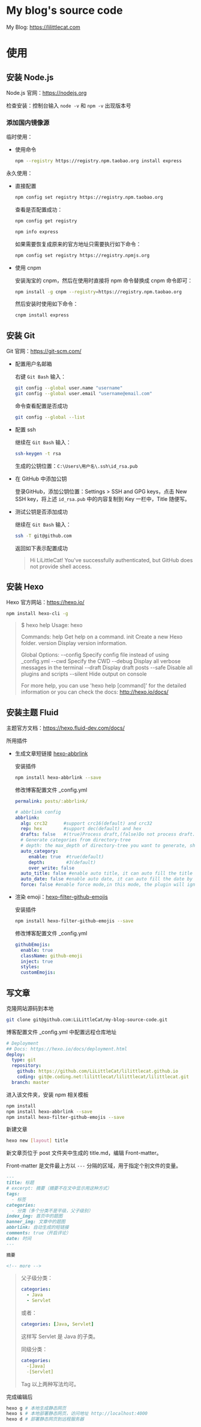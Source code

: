 # My blog's source code

My Blog: https://lilittlecat.com


# 使用

## 安装 Node.js

Node.js 官网：https://nodejs.org

检查安装：控制台输入 `node -v` 和 `npm -v` 出现版本号

### 添加国内镜像源

临时使用：

- 使用命令

  ```sh
  npm --registry https://registry.npm.taobao.org install express
  ```

永久使用：

- 直接配置

  ```sh
  npm config set registry https://registry.npm.taobao.org
  ```

  查看是否配置成功：

  ```sh
  npm config get registry
  
  npm info express
  ```

  如果需要恢复成原来的官方地址只需要执行如下命令：

  ```bash
  npm config set registry https://registry.npmjs.org
  ```

- 使用 cnpm

  安装淘宝的 cnpm，然后在使用时直接将 npm 命令替换成 cnpm 命令即可：

  ```sh
  npm install -g cnpm --registry=https://registry.npm.taobao.org
  ```

  然后安装时使用如下命令：

  ```sh
  cnpm install express
  ```

## 安装 Git

Git 官网：https://git-scm.com/

- 配置用户名邮箱

  右键 `Git Bash` 输入：

  ```sh
  git config --global user.name "username"
  git config --global user.email "username@email.com"
  ```

  命令查看配置是否成功

  ```sh
  git config --global --list
  ```

- 配置 ssh

  继续在 `Git Bash` 输入：

  ```sh
  ssh-keygen -t rsa
  ```

  生成的公钥位置：`C:\Users\用户名\.ssh\id_rsa.pub`

- 在 GitHub 中添加公钥

  登录GitHub，添加公钥位置：Settings > SSH and GPG keys，点击 New SSH key，将上述 `id_rsa.pub` 中的内容复制到 Key 一栏中，Title 随便写。

- 测试公钥是否添加成功

  继续在 `Git Bash` 输入：

  ```sh
  ssh -T git@github.com
  ```

  返回如下表示配置成功

  > Hi LiLittleCat! You've successfully authenticated, but GitHub does not provide shell access.

## 安装 Hexo

Hexo 官方网站：https://hexo.io/

```sh
npm install hexo-cli -g
```

> $ hexo help
> Usage: hexo <command>
>
> Commands:
>   help     Get help on a command.
>   init     Create a new Hexo folder.
>   version  Display version information.
>
> Global Options:
>   --config  Specify config file instead of using _config.yml
>   --cwd     Specify the CWD
>   --debug   Display all verbose messages in the terminal
>   --draft   Display draft posts
>   --safe    Disable all plugins and scripts
>   --silent  Hide output on console
>
> For more help, you can use 'hexo help [command]' for the detailed information
> or you can check the docs: http://hexo.io/docs/

## 安装主题 Fluid

主题官方文档：https://hexo.fluid-dev.com/docs/

所用插件

- 生成文章短链接 [hexo-abbrlink](https://github.com/rozbo/hexo-abbrlink)

  安装插件

  ```sh
  npm install hexo-abbrlink --save
  ```

  修改博客配置文件 _config.yml

  ```yaml
  permalink: posts/:abbrlink/
  
  # abbrlink config
  abbrlink:
    alg: crc32      #support crc16(default) and crc32
    rep: hex        #support dec(default) and hex
    drafts: false   #(true)Process draft,(false)Do not process draft. false(default) 
    # Generate categories from directory-tree
    # depth: the max_depth of directory-tree you want to generate, should > 0
    auto_category:
       enable: true  #true(default)
       depth:        #3(default)
       over_write: false 
    auto_title: false #enable auto title, it can auto fill the title by path
    auto_date: false #enable auto date, it can auto fill the date by time today
    force: false #enable force mode,in this mode, the plugin will ignore the cache, and calc the abbrlink for every post even it already had abbrlink.
  ```

- 渲染 emoji：[hexo-filter-github-emojis](https://github.com/crimx/hexo-filter-github-emojis)

  安装插件

  ```sh
  npm install hexo-filter-github-emojis --save
  ```

  修改博客配置文件 _config.yml

  ```yaml
  githubEmojis:
    enable: true
    className: github-emoji
    inject: true
    styles:
    customEmojis:
  ```

## 写文章

克隆网站源码到本地

```sh
git clone git@github.com:LiLittleCat/my-blog-source-code.git
```

博客配置文件 _config.yml 中配置远程仓库地址

```yaml
# Deployment
## Docs: https://hexo.io/docs/deployment.html
deploy:
  type: git
  repository: 
    github: https://github.com/LiLittleCat/lilittlecat.github.io
    coding: git@e.coding.net:lilittlecat/lilittlecat/lilittlecat.git
  branch: master
```

进入该文件夹，安装 npm 相关模板

```sh
npm install
npm install hexo-abbrlink --save
npm install hexo-filter-github-emojis --save
```

新建文章

```sh
hexo new [layout] title
```

新文章页位于 post 文件夹中生成的 title.md，编辑 Front-matter。

Front-matter 是文件最上方以 `---` 分隔的区域，用于指定个别文件的变量。

```markdown
---
title: 标题
# excerpt: 摘要（摘要不在文中显示用这种方式）
tags:
  - 标签
categories: 
  - 分类（多个分类不是平级，父子级别）  
index_img: 首页中的题图
banner_img: 文章中的题图
abbrlink: 自动生成的短链接
comments: true（开启评论）
date: 时间
---

摘要

<!-- more -->
```
> 父子级分类：
>
> ```yaml
> categories:
>   - Java
>   - Servlet
> ```
>
> 或者：
>
> ```yaml
> categories: [Java, Servlet]
> ```
>
> 这样写 Servlet 是 Java 的子类。
>
> 同级分类：
>
> ```yaml
> categories:
>   -[Java]
>   -[Servlet]
> ```
> Tag 以上两种写法均可。

完成编辑后

```sh
hexo g # 本地生成静态网页
hexo s # 本地部署静态网页，访问地址 http://localhost:4000
hexo d # 部署静态网页到远程服务器
```

